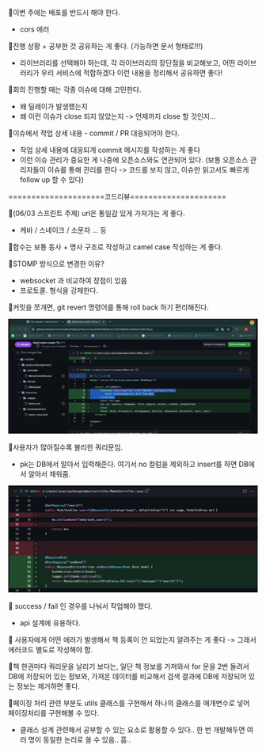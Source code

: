 📌이번 주에는 배포를 반드시 해야 한다.
- cors 에러

📌진행 상황 + 공부한 것 공유하는 게 좋다. (가능하면 문서 형태로!!!)
- 라이브러리를 선택해야 하는데, 각 라이브러리의 장단점을 비교해보고, 어떤 라이브러리가 우리 서비스에 적합하겠다 이런 내용을 정리해서 공유하면 좋다!

📌회의 진행할 때는 각종 이슈에 대해 고민한다.
- 왜 딜레이가 발생했는지
- 왜 이런 이슈가 close 되지 않았는지 -> 언제까지 close 할 것인지...

📌이슈에서 작업 상세 내용 - commit / PR 대응되어야 한다.
- 작업 상세 내용에 대응되게 commit 메시지를 작성하는 게 좋다
- 이런 이슈 관리가 중요한 게 나중에 오픈소스와도 연관되어 있다. (보통 오픈소스 관리자들이 이슈를 통해 관리를 한다 -> 코드를 보지 않고, 이슈만 읽고서도 빠르게 follow up 할 수 있다)


=====================코드리뷰=====================

📌(06/03 스프린트 주제) url은 통일감 있게 가져가는 게 좋다.
- 케바 / 스네이크 / 소문자 ... 등

📌함수는 보통 동사 + 명사 구조로 작성하고 camel case 작성하는 게 좋다.

📌STOMP 방식으로 변경한 이유?
- websocket 과 비교하여 장점이 있음
- 프로토콜. 형식을 강제한다.


📌커밋을 쪼개면, git revert 명령어를 통해 roll back 하기 편리해진다.

![](../image/Pasted%20image%2020240529200927.png)

📌사용자가 많아질수록 불리한 쿼리문임.
- pk는 DB에서 알아서 입력해준다. 여기서 no 컬럼을 제외하고 insert를 하면 DB에서 알아서 채워줌.


![](../image/Pasted%20image%2020240529201348.png)

📌 success / fail 인 경우를 나눠서 작업해야 했다.
- api 설계에 유용하다.

📌 사용자에게 어떤 에러가 발생해서 책 등록이 안 되었는지 알려주는 게 좋다 -> 그래서 에러코드 별도로 작성해야 함.

📌책 한권마다 쿼리문을 날리기 보다는, 일단 책 정보를 가져와서 for 문을 2번 돌려서 DB에 저장되어 있는 정보와, 가져온 데이터를 비교해서 검색 결과에 DB에 저장되어 있는 정보는 제거하면 좋다.


📌페이징 처리 관련 부분도 utils 클래스를 구현해서 하나의 클래스를 매개변수로 넣어 페이징처리를 구현해볼 수 있다.
- 클래스 설계 관련해서 공부할 수 있는 요소로 활용할 수 있다.. 한 번 개발해두면 여러 명이 동일한 논리로 쓸 수 있음.. 흠..
